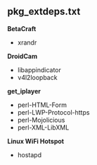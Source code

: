 ## pkg_extdeps.txt

__BetaCraft__
- xrandr

__DroidCam__
- libappindicator
- v4l2loopback

__get_iplayer__
- perl-HTML-Form
- perl-LWP-Protocol-https
- perl-Mojolicious
- perl-XML-LibXML

__Linux WiFi Hotspot__
- hostapd
